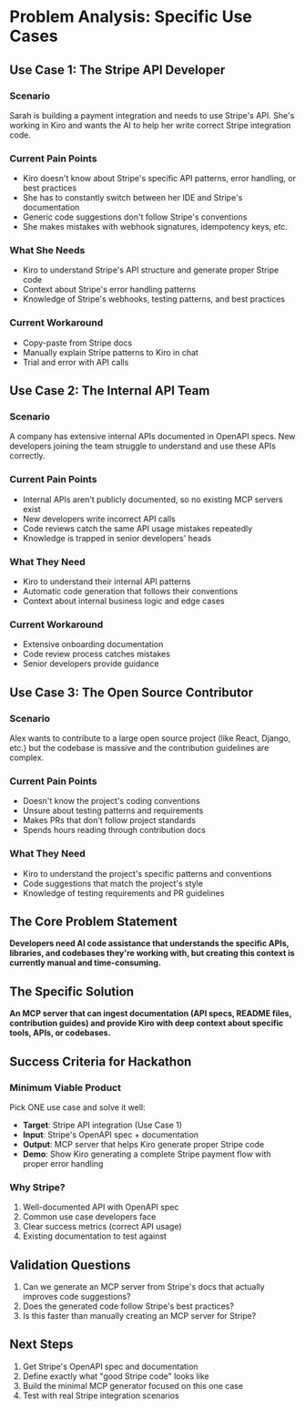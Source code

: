 # Problem Analysis: Specific Use Cases

## Use Case 1: The Stripe API Developer

### Scenario

Sarah is building a payment integration and needs to use Stripe's API. She's working in Kiro and wants the AI to help her write correct Stripe integration code.

### Current Pain Points

- Kiro doesn't know about Stripe's specific API patterns, error handling, or best practices
- She has to constantly switch between her IDE and Stripe's documentation
- Generic code suggestions don't follow Stripe's conventions
- She makes mistakes with webhook signatures, idempotency keys, etc.

### What She Needs

- Kiro to understand Stripe's API structure and generate proper Stripe code
- Context about Stripe's error handling patterns
- Knowledge of Stripe's webhooks, testing patterns, and best practices

### Current Workaround

- Copy-paste from Stripe docs
- Manually explain Stripe patterns to Kiro in chat
- Trial and error with API calls

## Use Case 2: The Internal API Team

### Scenario

A company has extensive internal APIs documented in OpenAPI specs. New developers joining the team struggle to understand and use these APIs correctly.

### Current Pain Points

- Internal APIs aren't publicly documented, so no existing MCP servers exist
- New developers write incorrect API calls
- Code reviews catch the same API usage mistakes repeatedly
- Knowledge is trapped in senior developers' heads

### What They Need

- Kiro to understand their internal API patterns
- Automatic code generation that follows their conventions
- Context about internal business logic and edge cases

### Current Workaround

- Extensive onboarding documentation
- Code review process catches mistakes
- Senior developers provide guidance

## Use Case 3: The Open Source Contributor

### Scenario

Alex wants to contribute to a large open source project (like React, Django, etc.) but the codebase is massive and the contribution guidelines are complex.

### Current Pain Points

- Doesn't know the project's coding conventions
- Unsure about testing patterns and requirements
- Makes PRs that don't follow project standards
- Spends hours reading through contribution docs

### What They Need

- Kiro to understand the project's specific patterns and conventions
- Code suggestions that match the project's style
- Knowledge of testing requirements and PR guidelines

## The Core Problem Statement

**Developers need AI code assistance that understands the specific APIs, libraries, and codebases they're working with, but creating this context is currently manual and time-consuming.**

## The Specific Solution

**An MCP server that can ingest documentation (API specs, README files, contribution guides) and provide Kiro with deep context about specific tools, APIs, or codebases.**

## Success Criteria for Hackathon

### Minimum Viable Product

Pick ONE use case and solve it well:

- **Target**: Stripe API integration (Use Case 1)
- **Input**: Stripe's OpenAPI spec + documentation
- **Output**: MCP server that helps Kiro generate proper Stripe code
- **Demo**: Show Kiro generating a complete Stripe payment flow with proper error handling

### Why Stripe?

1. Well-documented API with OpenAPI spec
2. Common use case developers face
3. Clear success metrics (correct API usage)
4. Existing documentation to test against

## Validation Questions

1. Can we generate an MCP server from Stripe's docs that actually improves code suggestions?
2. Does the generated code follow Stripe's best practices?
3. Is this faster than manually creating an MCP server for Stripe?

## Next Steps

1. Get Stripe's OpenAPI spec and documentation
2. Define exactly what "good Stripe code" looks like
3. Build the minimal MCP generator focused on this one case
4. Test with real Stripe integration scenarios
